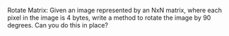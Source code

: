 Rotate Matrix: Given an image represented by an NxN matrix, where each pixel in the image is 4 bytes, 
write a method to rotate the image by 90 degrees. Can you do this in place?
